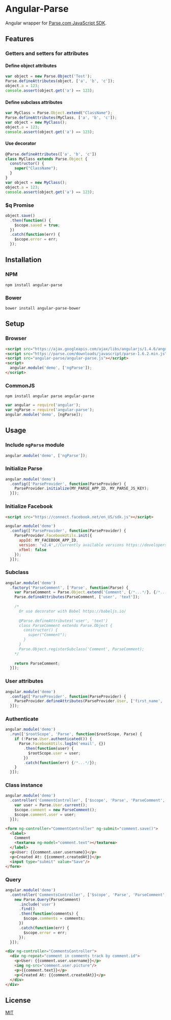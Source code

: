# Angular-Parse
Angular wrapper for [Parse.com JavaScript SDK](https://parse.com/docs/js/api/).
## Features
### Getters and setters for attributes
#### Define object attributes
```javascript
var object = new Parse.Object('Test');
Parse.defineAttributes(object, ['a', 'b', 'c']);
object.a = 123;
console.assert(object.get('a') == 123);
```
#### Define subclass attributes
```javascript
var MyClass = Parse.Object.extend("ClassName");
Parse.defineAttributes(MyClass, ['a', 'b', 'c']);
var object = new MyClass();
object.a = 123;
console.assert(object.get('a') == 123);
```
#### Use decorator
```javascript
@Parse.defineAttributes(['a', 'b', 'c'])
class MyClass extends Parse.Object {
  constructor() {
    super("ClassName");
  }
}
var object = new MyClass();
object.a = 123;
console.assert(object.get('a') == 123);
```
### $q Promise
```javascript
object.save()
  .then(function() {
    $scope.saved = true;
  })
  .catch(function(err) {
    $scope.error = err;
  });
```
## Installation
### NPM
`npm install angular-parse`
### Bower
`bower install angular-parse-bower`
## Setup
### Browser
```html
<script src="https://ajax.googleapis.com/ajax/libs/angularjs/1.4.6/angular.min.js"></script>
<script src="https://parse.com/downloads/javascript/parse-1.6.2.min.js"></script>
<script src="angular-parse/angular-parse.js"></script>
<script>
  angular.module('demo', ['ngParse']);
</script>
```
### CommonJS
`npm install angular parse angular-parse`
```javascript
var angular = require('angular');
var ngParse = require('angular-parse');
angular.module('demo', [ngParse]);
```
## Usage
### Include `ngParse` module
```javascript
angular.module('demo', ['ngParse']);
```
### Initialize Parse
```javascript
angular.module('demo')
  .config(['ParseProvider', function(ParseProvider) {
    ParseProvider.initialize(MY_PARSE_APP_ID, MY_PARSE_JS_KEY);
  }]);
```
### Initialize Facebook
```html
<script src="https://connect.facebook.net/en_US/sdk.js"></script>
```
```javascript
angular.module('demo')
  .config(['ParseProvider', function(ParseProvider) {
    ParseProvider.FacebookUtils.init({
      appId: MY_FACEBOOK_APP_ID,
      version: 'v2.4',//Currently available versions https://developers.facebook.com/docs/apps/changelog
      xfbml: false
    });
  }]);
```
### Subclass
```javascript
angular.module('demo')
  .factory('ParseComment', ['Parse', function(Parse) {
    var ParseComment = Parse.Object.extend('Comment', {/*...*/}, {/*...*/});
    Parse.defineAttributes(ParseComment, ['user', 'text']);
    
    /*
      Or use decorator with Babel https://babeljs.io/
      
      @Parse.defineAttributes('user', 'text')
      class ParseComment extends Parse.Object {
        constructor() {
          super("Comment");
        }
      }
      Parse.Object.registerSubclass('Comment', ParseComment);
    */
    
    return ParseComment;
  }]);
```
### User attributes
```javascript
angular.module('demo')
  .config(['ParseProvider', function(ParseProvider) {
    ParseProvider.defineAttributes(ParseProvider.User, ['first_name', 'last_name', 'picture', 'comments']);
  }]);
```
### Authenticate
```javascript
angular.module('demo')
  .run(['$rootScope', 'Parse', function($rootScope, Parse) {
    if (!Parse.User.authenticated()) {
      Parse.FacebookUtils.logIn('email', {})
        .then(function(user) {
          $rootScope.user = user;
        })
        .catch(function(err) {/*...*/});
    }
  }]);
```
### Class instance
```javascript
angular.module('demo')
  .controller('CommentController', ['$scope', 'Parse', 'ParseComment', function($scope, Parse, ParseComment) {
    var user = Parse.User.current();
    $scope.comment = new ParseComment();
    $scope.comment.user = user;
  }]);
```
```html
<form ng-controller="CommentController" ng-submit="comment.save()">
  <label>
    Comment
    <textarea ng-model="comment.text"></textarea>
  </label>
  <p>User: {{comment.user.username}}</p>
  <p>Created At: {{comment.createdAt}}</p>
  <input type="submit" value="Save"/>
</form>
```
### Query
```javascript
angular.module('demo')
  .controller('CommentsController', ['$scope', 'Parse', 'ParseComment', function($scope, Parse, ParseComment) {
    new Parse.Query(ParseComment)
      .include('user')
      .find()
      .then(function(comments) {
        $scope.comments = comments;
      })
      .catch(function(err) {
        $scope.error = err;
      });
  }]);
```
```html
<div ng-controller="CommentsController">
  <div ng-repeat="comment in comments track by comment.id">
    <p>User: {{comment.user.username}}</p>
    <img ng-src="comment.user.picture"/>
    <p>{{comment.text}}</p>
    <p>Created At: {{comment.createdAt}}</p>
  </div>
</div>
```
## License
[MIT](https://raw.githubusercontent.com/ivnivnch/angular-parse/master/LICENSE)
